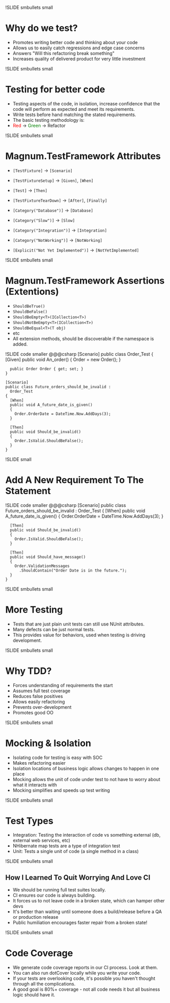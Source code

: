 !SLIDE smbullets small 
# Why do we test? #

* Promotes writing better code and thinking about your code
* Allows us to easily catch regressions and edge case concerns
* Answers "Will this refactoring break something"
* Increases quality of delivered product for very little investment

!SLIDE smbullets small
# Testing for better code #

* Testing aspects of the code, in isolation, increase confidence that the
code will perform as expected and meet its requirements. 
* Write tests before hand matching the stated requirements.
* The basic testing methodology is:
* <span style='color: red'>Red</span> &#8594;
<span style='color: green'>Green</span> &#8594; Refactor

!SLIDE smbullets small
# Magnum.TestFramework Attributes #

* `[TestFixture]` &#8594; `[Scenario]` 
* `[TestFixtureSetup]` &#8594; `[Given]`, `[When]`
* `[Test]` &#8594; `[Then]`
* `[TestFixtureTearDown]` &#8594; `[After]`, `[Finally]`

* `[Category("Database")]` &#8594; `[Database]`
* `[Category("Slow")]` &#8594; `[Slow]`
* `[Category("Integration")]` &#8594; `[Integration]`
* `[Category("NotWorking")]` &#8594; `[NotWorking]`

* `[Explicit("Not Yet Implemented")]` &#8594; `[NotYetImplemented]`

!SLIDE smbullets small
# Magnum.TestFramework Assertions (Extentions) #

* `ShouldBeTrue()`
* `ShouldBeFalse()`
* `ShouldBeEmpty<T>(ICollection<T>)`
* `ShouldNotBeEmpty<T>(ICollection<T>)`
* `ShouldBeEqual<T>(T obj)`
* etc
* All extension methods, should be discoverable if the namespace is added.

!SLIDE code smaller
    @@@csharp
    [Scenario]
    public class Order_Test
    {
      [Given]
      public void An_order()
      {
        Order = new Order();
      }

      public Order Order { get; set; }
    }

    [Scenario]
    public class Future_orders_should_be_invalid :
      Order_Test
    {
      [When]
      public void A_future_date_is_given()
      {
        Order.OrderDate = DateTime.Now.AddDays(3);
      }
    
      [Then]
      public void Should_be_invalid()
      {
        Order.IsValid.ShouldBeFalse();
      }
    }

!SLIDE small
# Add A New Requirement To The Statement #

!SLIDE code smaller
    @@@csharp
    [Scenario]
    public class Future_orders_should_be_invalid :
      Order_Test
    {
      [When]
      public void A_future_date_is_given()
      {
        Order.OrderDate = DateTime.Now.AddDays(3);
      }
    
      [Then]
      public void Should_be_invalid()
      {
        Order.IsValid.ShouldBeFalse();
      }

      [Then]
      public void Should_have_message()
      {
        Order.ValidationMessages
          .ShouldContain("Order Date is in the future.");
      }
    }

!SLIDE smbullets small
# More Testing #

* Tests that are just plain unit tests can still use NUnit attributes.
* Many defects can be just normal tests.
* This provides value for behaviors, used when testing is driving development.

!SLIDE smbullets small

# Why TDD? #

* Forces understanding of requirements the start
* Assumes full test coverage
* Reduces false positives
* Allows easily refactoring
* Prevents over-development
* Promotes good OO

!SLIDE smbullets small

# Mocking & Isolation #

* Isolating code for testing is easy with SOC
* Makes refactoring easier
* Isolation locations of business logic allows changes to happen in one place
* Mocking allows the unit of code under test to not have to worry about what it interacts with 
* Mocking simplifies and speeds up test writing

!SLIDE smbullets small
# Test Types #

* Integration: Testing the interaction of code vs something external (db, external web services, etc)
* NHibernate map tests are a type of integration test
* Unit: Tests a single unit of code (a single method in a class)

!SLIDE smbullets small
## How I Learned To Quit Worrying And Love CI ##

* We should be running full test suites locally.
* CI ensures our code is always building.
* It forces us to not leave code in a broken state, which can hamper other devs
* It's better than waiting until someone does a build/release before a QA or production release
* Public humiliation encourages faster repair from a broken state!

!SLIDE smbullets small
# Code Coverage #
* We generate code coverage reports in our CI process.  Look at them.
* You can also run dotCover locally while you write your code.
* If your tests are overlooking code, it's possible you haven't thought through all the complications.
* A good goal is 80%+ coverage - not all code needs it but all business logic should have it.
